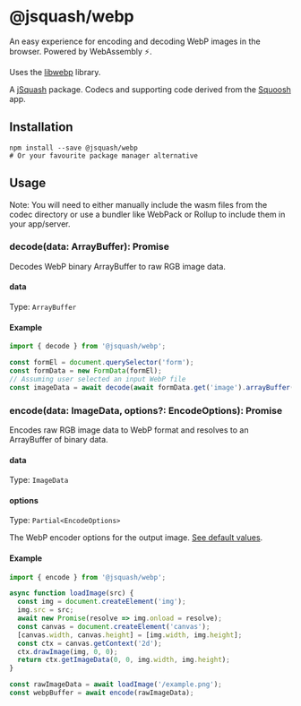 # @jsquash/webp

An easy experience for encoding and decoding WebP images in the browser. Powered by WebAssembly ⚡️.

Uses the [libwebp](https://github.com/webmproject/libwebp) library.

A [jSquash](https://github.com/jamsinclair/jSquash) package. Codecs and supporting code derived from the [Squoosh](https://github.com/GoogleChromeLabs/squoosh) app.

## Installation

```shell
npm install --save @jsquash/webp
# Or your favourite package manager alternative
```

## Usage

Note: You will need to either manually include the wasm files from the codec directory or use a bundler like WebPack or Rollup to include them in your app/server.

### decode(data: ArrayBuffer): Promise<ImageData>

Decodes WebP binary ArrayBuffer to raw RGB image data.

#### data
Type: `ArrayBuffer`

#### Example
```js
import { decode } from '@jsquash/webp';

const formEl = document.querySelector('form');
const formData = new FormData(formEl);
// Assuming user selected an input WebP file
const imageData = await decode(await formData.get('image').arrayBuffer());
```

### encode(data: ImageData, options?: EncodeOptions): Promise<ArrayBuffer>

Encodes raw RGB image data to WebP format and resolves to an ArrayBuffer of binary data.

#### data
Type: `ImageData`

#### options
Type: `Partial<EncodeOptions>`

The WebP encoder options for the output image. [See default values](./meta.ts).

#### Example
```js
import { encode } from '@jsquash/webp';

async function loadImage(src) {
  const img = document.createElement('img');
  img.src = src;
  await new Promise(resolve => img.onload = resolve);
  const canvas = document.createElement('canvas');
  [canvas.width, canvas.height] = [img.width, img.height];
  const ctx = canvas.getContext('2d');
  ctx.drawImage(img, 0, 0);
  return ctx.getImageData(0, 0, img.width, img.height);
}

const rawImageData = await loadImage('/example.png');
const webpBuffer = await encode(rawImageData);
```

